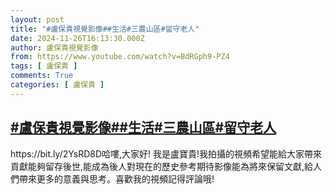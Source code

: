 ```yaml
---
layout: post
title: "#盧保貴視覺影像##生活#三農山區#留守老人"
date: 2024-11-26T16:13:30.000Z
author: 盧保貴視覺影像
from: https://www.youtube.com/watch?v=BdRGph9-PZ4
tags: [ 盧保貴 ]
comments: True
categories: [ 盧保貴 ]
---
```

<!--1732637610000-->
[#盧保貴視覺影像##生活#三農山區#留守老人](https://www.youtube.com/watch?v=BdRGph9-PZ4)
------

<div>
https://bit.ly/2YsRD8D哈嘍,大家好! 我是盧寶貴!我拍攝的視頻希望能給大家帶來貢獻能夠留存後世,能成為後人對現在的歷史參考期待影像能為將來保留文獻,給人們帶來更多的意義與思考。喜歡我的視頻記得評論哦!
</div>
